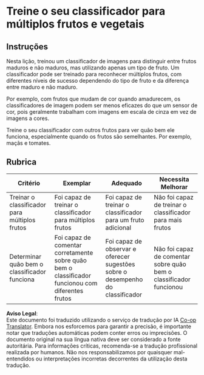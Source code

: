 <!--
CO_OP_TRANSLATOR_METADATA:
{
  "original_hash": "e74eb2fc7cc3b81916b52e957802f182",
  "translation_date": "2025-08-25T20:55:39+00:00",
  "source_file": "4-manufacturing/lessons/1-train-fruit-detector/assignment.md",
  "language_code": "pt"
}
-->
# Treine o seu classificador para múltiplos frutos e vegetais

## Instruções

Nesta lição, treinou um classificador de imagens para distinguir entre frutos maduros e não maduros, mas utilizando apenas um tipo de fruto. Um classificador pode ser treinado para reconhecer múltiplos frutos, com diferentes níveis de sucesso dependendo do tipo de fruto e da diferença entre maduro e não maduro.

Por exemplo, com frutos que mudam de cor quando amadurecem, os classificadores de imagem podem ser menos eficazes do que um sensor de cor, pois geralmente trabalham com imagens em escala de cinza em vez de imagens a cores.

Treine o seu classificador com outros frutos para ver quão bem ele funciona, especialmente quando os frutos são semelhantes. Por exemplo, maçãs e tomates.

## Rubrica

| Critério | Exemplar | Adequado | Necessita Melhorar |
| -------- | --------- | -------- | ------------------ |
| Treinar o classificador para múltiplos frutos | Foi capaz de treinar o classificador para múltiplos frutos | Foi capaz de treinar o classificador para um fruto adicional | Não foi capaz de treinar o classificador para mais frutos |
| Determinar quão bem o classificador funciona | Foi capaz de comentar corretamente sobre quão bem o classificador funcionou com diferentes frutos | Foi capaz de observar e oferecer sugestões sobre o desempenho do classificador | Não foi capaz de comentar sobre quão bem o classificador funcionou |

**Aviso Legal**:  
Este documento foi traduzido utilizando o serviço de tradução por IA [Co-op Translator](https://github.com/Azure/co-op-translator). Embora nos esforcemos para garantir a precisão, é importante notar que traduções automáticas podem conter erros ou imprecisões. O documento original na sua língua nativa deve ser considerado a fonte autoritária. Para informações críticas, recomenda-se a tradução profissional realizada por humanos. Não nos responsabilizamos por quaisquer mal-entendidos ou interpretações incorretas decorrentes da utilização desta tradução.